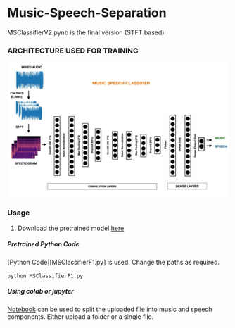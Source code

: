 # Music-Speech-Separation


MSClassifierV2.pynb is the final version (STFT based)

### ARCHITECTURE USED FOR TRAINING

![MusicSpeechClassifier](MusicSpeechClassifier.jpg)


### Usage

1. Download the pretrained model [here](https://drive.google.com/file/d/1-8ghpk711viQxyKR-acVk0_ZRrV7-hd4/view?usp=sharing)

##### Pretrained Python Code

[Python Code][MSClassifierF1.py] is used. Change the paths as required.
```
python MSClassifierF1.py
```


##### Using colab or jupyter

[Notebook](MSClassifierF1.pynb) can be used to split the uploaded file into music and speech components. Either upload a folder or a single file.
